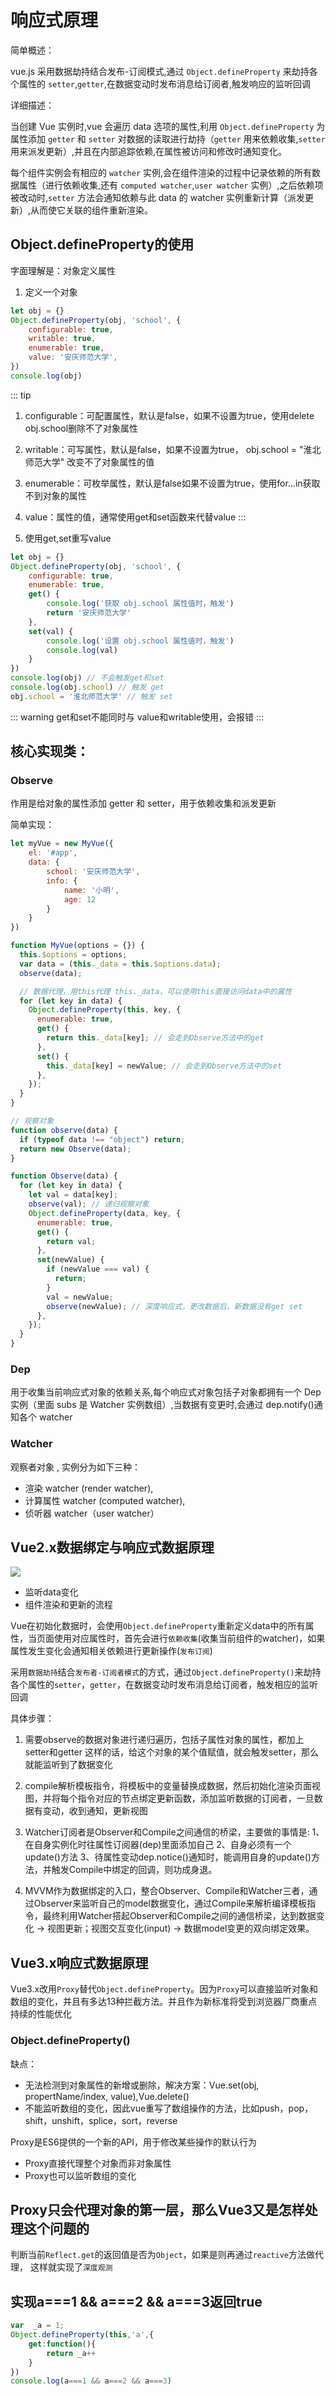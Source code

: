 # 响应式原理

简单概述：

vue.js 采用数据劫持结合发布-订阅模式,通过 `Object.defineProperty` 来劫持各个属性的 `setter`,`getter`,在数据变动时发布消息给订阅者,触发响应的监听回调

详细描述：

当创建 Vue 实例时,vue 会遍历 data 选项的属性,利用 `Object.defineProperty` 为属性添加 `getter` 和 `setter` 对数据的读取进行劫持（`getter` 用来依赖收集,`setter` 用来派发更新）,并且在内部追踪依赖,在属性被访问和修改时通知变化。

每个组件实例会有相应的 `watcher` 实例,会在组件渲染的过程中记录依赖的所有数据属性（进行依赖收集,还有 `computed watcher`,`user watcher` 实例）,之后依赖项被改动时,`setter` 方法会通知依赖与此 data 的 watcher 实例重新计算（派发更新）,从而使它关联的组件重新渲染。

## Object.defineProperty的使用

字面理解是：对象定义属性

1. 定义一个对象
```js
let obj = {}
Object.defineProperty(obj, 'school', {
    configurable: true, 
    writable: true, 
    enumerable: true,
    value: '安庆师范大学',
})
console.log(obj)
```

::: tip
1. configurable：可配置属性，默认是false，如果不设置为true，使用delete obj.school删除不了对象属性
2. writable：可写属性，默认是false，如果不设置为true， obj.school = "淮北师范大学" 改变不了对象属性的值
3. enumerable：可枚举属性，默认是false如果不设置为true，使用for...in获取不到对象的属性
4. value：属性的值，通常使用get和set函数来代替value
:::

2. 使用get,set重写value

```js
let obj = {}
Object.defineProperty(obj, 'school', {
    configurable: true,
    enumerable: true,
    get() {
        console.log('获取 obj.school 属性值时，触发')
        return '安庆师范大学'
    },
    set(val) {
        console.log('设置 obj.school 属性值时，触发')
        console.log(val)
    }
})
console.log(obj) // 不会触发get和set
console.log(obj.school) // 触发 get
obj.school = '淮北师范大学' // 触发 set
```
::: warning
get和set不能同时与 value和writable使用，会报错
:::

## 核心实现类：

### Observe

作用是给对象的属性添加 getter 和 setter，用于依赖收集和派发更新


简单实现：
```js
let myVue = new MyVue({
    el: '#app',
    data: {
        school: '安庆师范大学',
        info: {
            name: '小明',
            age: 12
        }
    }
})

function MyVue(options = {}) {
  this.$options = options;
  var data = (this._data = this.$options.data);
  observe(data);

  // 数据代理，用this代理 this._data，可以使用this直接访问data中的属性
  for (let key in data) {
    Object.defineProperty(this, key, {
      enumerable: true,
      get() {
        return this._data[key]; // 会走到Observe方法中的get
      },
      set() {
        this._data[key] = newValue; // 会走到Observe方法中的set
      },
    });
  }
}

// 观察对象
function observe(data) {
  if (typeof data !== "object") return;
  return new Observe(data);
}

function Observe(data) {
  for (let key in data) {
    let val = data[key];
    observe(val); // 递归观察对象
    Object.defineProperty(data, key, {
      enumerable: true,
      get() {
        return val;
      },
      set(newValue) {
        if (newValue === val) {
          return;
        }
        val = newValue;
        observe(newValue); // 深度响应式，更改数据后，新数据没有get set
      },
    });
  }
}

```



### Dep

用于收集当前响应式对象的依赖关系,每个响应式对象包括子对象都拥有一个 Dep 实例（里面 subs 是 Watcher 实例数组）,当数据有变更时,会通过 dep.notify()通知各个 watcher

### Watcher

观察者对象 , 实例分为如下三种：

- 渲染 watcher (render watcher),
- 计算属性 watcher (computed watcher),
- 侦听器 watcher（user watcher）

## Vue2.x数据绑定与响应式数据原理

<img src="../../../public/vue-obj.png"/>

- 监听data变化
- 组件渲染和更新的流程

Vue在初始化数据时，会使用`Object.defineProperty`重新定义data中的所有属性，当页面使用对应属性时，首先会进行`依赖收集`(收集当前组件的watcher)，如果属性发生变化会通知相关依赖进行更新操作(`发布订阅`)

采用`数据劫持`结合`发布者-订阅者模式`的方式，通过`Object.defineProperty()`来劫持各个属性的`setter`，`getter`，在数据变动时发布消息给订阅者，触发相应的监听回调

具体步骤：

1. 需要observe的数据对象进行递归遍历，包括子属性对象的属性，都加上 setter和getter
这样的话，给这个对象的某个值赋值，就会触发setter，那么就能监听到了数据变化

2. compile解析模板指令，将模板中的变量替换成数据，然后初始化渲染页面视图，并将每个指令对应的节点绑定更新函数，添加监听数据的订阅者，一旦数据有变动，收到通知，更新视图

3. Watcher订阅者是Observer和Compile之间通信的桥梁，主要做的事情是:
1、在自身实例化时往属性订阅器(dep)里面添加自己
2、自身必须有一个update()方法
3、待属性变动dep.notice()通知时，能调用自身的update()方法，并触发Compile中绑定的回调，则功成身退。

4. MVVM作为数据绑定的入口，整合Observer、Compile和Watcher三者，通过Observer来监听自己的model数据变化，通过Compile来解析编译模板指令，最终利用Watcher搭起Observer和Compile之间的通信桥梁，达到数据变化 -> 视图更新；视图交互变化(input) -> 数据model变更的双向绑定效果。

## Vue3.x响应式数据原理

Vue3.x改用`Proxy`替代`Object.defineProperty`。因为`Proxy`可以直接监听对象和数组的变化，并且有多达13种拦截方法。并且作为新标准将受到浏览器厂商重点持续的性能优化

### Object.defineProperty()

缺点：

- 无法检测到对象属性的新增或删除，解决方案：Vue.set(obj, propertName/index, value),Vue.delete()
- 不能监听数组的变化，因此vue重写了数组操作的方法，比如push，pop，shift，unshift，splice，sort，reverse

Proxy是ES6提供的一个新的API，用于修改某些操作的默认行为

- Proxy直接代理整个对象而非对象属性
- Proxy也可以监听数组的变化

## Proxy只会代理对象的第一层，那么Vue3又是怎样处理这个问题的

判断当前`Reflect.get`的返回值是否为`Object`，如果是则再通过`reactive`方法做代理， 这样就实现了`深度观测`


## 实现a===1 && a===2 && a===3返回true

```js
var  _a = 1;
Object.defineProperty(this,'a',{
    get:function(){
        return _a++
    }
})
console.log(a===1 && a===2 && a===3)
```